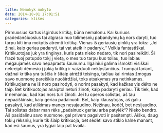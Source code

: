```yaml
---
title: Nemokyk mokyto
date: 2014-10-01 17:01:51
categories: klišės
---
```


Pirmuosius kartus išgirdus kritiką, būna nemalonu. Kai kuriuos pradedančiuosius tai atgraso nuo tolimesnių pabandymų ką nors daryti, tuo tarpu kiti ima mokytis atremti kritiką. Vienas iš geriausių ginklų yra toks: „Jei žinai, kaip geriau padaryti, tai vat ateik ir padaryk.“ Veikia fantastiškai. Kritikuotojas juk yra tinginys, kuris pats nieko nedaro, tik nori pasireikšti. Ši frazė tuoj patupdo tokį į vietą, o mes tuo tarpu kuo toliau, tuo labiau mėgaujamės savo nepaprastu šaunumu. Ilgainiui galima išmokti visiškai nekreipti dėmesio į jokią kritiką ir vaizduoti neklystančius. Trumpai tariant, dažnai kritika yra tuščia ir šitaip atrėžti teisinga, tačiau kai rimtas žmogus savo nuomonę pareiškia nuoširdžiai, toks atsakymas yra netinkamas. Kritikuojama ne iš noro pasirodyti, o norint pasakyti, kad kažkas vis dėlto ne taip. Bet kritikuotojas anaiptol neturi žinoti, kaip padaryti geriau. Tik tiek, kad ir nemanau, kad kas nors turi žinoti. Jei tu operos solistas, aš tau nepaaiškinsiu, kaip geriau padainuoti. Bet, kaip klausytojas, aš galiu pasakyti, kad atlikimas manęs nesujaudino. Nežinau, kodėl, bet nesijaudino. Tai solistas dabar man rėks „padainuok geriau arba patylėk“? Nieko bendro. Aš pasidalinu savo nuomone, gal privers pagalvoti ir pasitempti. Aišku, daug tokių rėksnių, kurie tik šiaip kritikuoja, bet sėdėti savo stiklo kalne manant, kad esi šaunus, yra lygiai taip pat kvaila.
